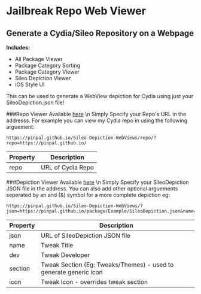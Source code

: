 # Jailbreak Repo Web Viewer
## Generate a Cydia/Sileo Repository on a Webpage

**Includes:**
* All Package Viewer
* Package Category Sorting
* Package Category Viewer
* Sileo Depiction Viewer
* iOS Style UI

This can be used to generate a WebView depiction for Cydia using just your SileoDepiction.json file!

###Repo Viewer
Available [here](https://pinpal.github.io/Sileo-Depiction-WebViews/repo/)
\n
Simply Specify your Repo's URL in the addresss. 
For example you can view my Cydia repo in using the following arguement:

```
https://pinpal.github.io/Sileo-Depiction-WebViews/repo/?repo=https://pinpal.github.io/
```

| Property      | Description |
| ------------- | ------------- |
| repo          | URL of Cydia Repo  |

###Depiction Viewer
Available [here](https://pinpal.github.io/Sileo-Depiction-WebViews/repo/)
\n
Simply Specify your SileoDepiction JSON file in the address.
You can also add other optional arguements seperated by an and (&) symbol for a more complete depiction eg:
```
https://pinpal.github.io/Sileo-Depiction-WebViews/?json=https://pinpal.github.io/package/Example/SileoDepiction.json&name=Example&dev=PINPAL
```

| Property      | Description |
| ------------- | ------------- |
| json          | URL of SileoDepiction JSON file  |
| name          | Tweak Title  |
| dev          | Tweak Developer  |
| section          | Tweak Section (Eg: Tweaks/Themes)  - used to generate generic icon|
| icon          | Tweak Icon - overrides tweak section  |
